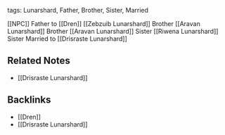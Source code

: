 tags: Lunarshard, Father, Brother, Sister, Married

[[NPC]]
Father to [[Dren]] 
[[Zebzuib Lunarshard]] Brother
[[Aravan Lunarshard]] Brother
[[Aravan Lunarshard]] Sister
[[Riwena Lunarshard]] Sister
Married to [[Drisraste Lunarshard]]

## Related Notes
- [[Drisraste Lunarshard]]

## Backlinks
- [[Dren]]
- [[Drisraste Lunarshard]]